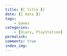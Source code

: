 ```yaml
---
title: {{ title }}
date: {{ date }}
tags:
    - Games
categories: 
    - [Diary, PlayStation]
permalink: 
comments: true
index_img:
---
```

